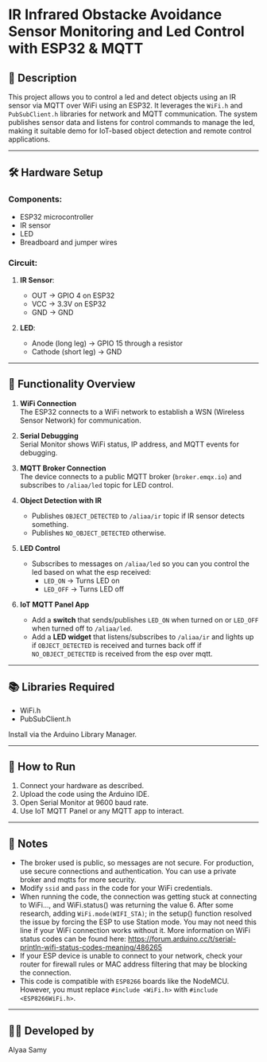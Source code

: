 # IR Infrared Obstacke Avoidance Sensor Monitoring and Led Control with ESP32 & MQTT

## 📡 Description

This project allows you to control a led and detect objects using an IR sensor via MQTT over WiFi using an ESP32. It leverages the `WiFi.h` and `PubSubClient.h` libraries for network and MQTT communication. The system publishes sensor data and listens for control commands to manage the led, making it suitable demo for IoT-based object detection and remote control applications.

---

## 🛠 Hardware Setup

### Components:
- ESP32 microcontroller
- IR sensor
- LED
- Breadboard and jumper wires

### Circuit:
1. **IR Sensor**:
   - OUT → GPIO 4 on ESP32
   - VCC → 3.3V on ESP32
   - GND → GND

2. **LED**:
   - Anode (long leg) → GPIO 15 through a resistor
   - Cathode (short leg) → GND

---

## 🔌 Functionality Overview

1. **WiFi Connection**  
   The ESP32 connects to a WiFi network to establish a WSN (Wireless Sensor Network) for communication.

2. **Serial Debugging**  
   Serial Monitor shows WiFi status, IP address, and MQTT events for debugging.

3. **MQTT Broker Connection**  
   The device connects to a public MQTT broker (`broker.emqx.io`) and subscribes to `/aliaa/led` topic for LED control.

4. **Object Detection with IR**  
   - Publishes `OBJECT_DETECTED` to `/aliaa/ir` topic if IR sensor detects something.
   - Publishes `NO_OBJECT_DETECTED` otherwise.

5. **LED Control**  
   - Subscribes to messages on `/aliaa/led` so you can you control the led based on what the esp received:
     - `LED_ON` → Turns LED on
     - `LED_OFF` → Turns LED off

6. **IoT MQTT Panel App**  
   - Add a **switch** that sends/publishes `LED_ON` when turned on or `LED_OFF` when turned off to `/aliaa/led`.
   - Add a **LED widget** that listens/subscribes to `/aliaa/ir` and lights up if `OBJECT_DETECTED` is received and turnes back off if `NO_OBJECT_DETECTED` is received from the esp over mqtt.

---

## 📚 Libraries Required

- WiFi.h
- PubSubClient.h

Install via the Arduino Library Manager.

---

## 🚀 How to Run

1. Connect your hardware as described.
2. Upload the code using the Arduino IDE.
3. Open Serial Monitor at 9600 baud rate.
4. Use IoT MQTT Panel or any MQTT app to interact.

---

## 🔐 Notes

- The broker used is public, so messages are not secure. For production, use secure connections and authentication. You can use a private broker and mqtts for more security.
- Modify `ssid` and `pass` in the code for your WiFi credentials.
- When running the code, the connection was getting stuck at connecting to WiFi..., and WiFi.status() was returning the value 6.
After some research, adding `WiFi.mode(WIFI_STA)`; in the setup() function resolved the issue by forcing the ESP to use Station mode.
You may not need this line if your WiFi connection works without it. More information on WiFi status codes can be found here: https://forum.arduino.cc/t/serial-println-wifi-status-codes-meaning/486265
- If your ESP device is unable to connect to your network, check your router for firewall rules or MAC address filtering that may be blocking the connection.
- This code is compatible with `ESP8266` boards like the NodeMCU. However, you must replace `#include <WiFi.h>` with `#include <ESP8266WiFi.h>`.

---

## 👩‍💻 Developed by

Alyaa Samy
